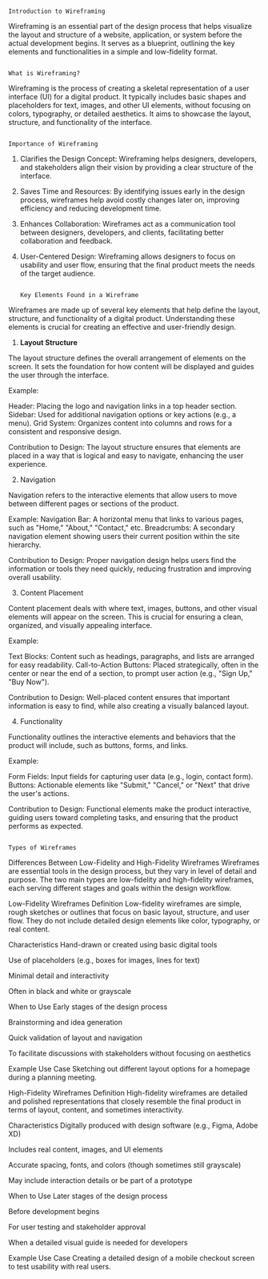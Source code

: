                                                                        Introduction to Wireframing

Wireframing is an essential part of the design process that helps visualize the layout and structure of a website, application, or system before the actual development begins. It serves as a blueprint, outlining the key elements and functionalities in a simple and low-fidelity format.

                                                                          What is Wireframing?

Wireframing is the process of creating a skeletal representation of a user interface (UI) for a digital product. It typically includes basic shapes and placeholders for text, images, and other UI elements, without focusing on colors, typography, or detailed aesthetics. It aims to showcase the layout, structure, and functionality of the interface.

                                                                           Importance of Wireframing

1. Clarifies the Design Concept: Wireframing helps designers, developers, and stakeholders align their vision by providing a clear structure of the interface.

2. Saves Time and Resources: By identifying issues early in the design process, wireframes help avoid costly changes later on, improving efficiency and reducing development time.

3. Enhances Collaboration: Wireframes act as a communication tool between designers, developers, and clients, facilitating better collaboration and feedback.

4. User-Centered Design: Wireframing allows designers to focus on usability and user flow, ensuring that the final product meets the needs of the target audience.


                                                                           Key Elements Found in a Wireframe

Wireframes are made up of several key elements that help define the layout, structure, and functionality of a digital product. Understanding these elements is crucial for creating an effective and user-friendly design.

1. **Layout Structure**

The layout structure defines the overall arrangement of elements on the screen. It sets the foundation for how content will be displayed and guides the user through the interface.

Example:

Header: Placing the logo and navigation links in a top header section.
Sidebar: Used for additional navigation options or key actions (e.g., a menu).
Grid System: Organizes content into columns and rows for a consistent and responsive design.

Contribution to Design: The layout structure ensures that elements are placed in a way that is logical and easy to navigate, enhancing the user experience.

 2. Navigation

Navigation refers to the interactive elements that allow users to move between different pages or sections of the product.

Example:
Navigation Bar: A horizontal menu that links to various pages, such as "Home," "About," "Contact," etc.
Breadcrumbs: A secondary navigation element showing users their current position within the site hierarchy.

Contribution to Design: Proper navigation design helps users find the information or tools they need quickly, reducing frustration and improving overall usability.

 3. Content Placement

Content placement deals with where text, images, buttons, and other visual elements will appear on the screen. This is crucial for ensuring a clean, organized, and visually appealing interface.

Example:

Text Blocks: Content such as headings, paragraphs, and lists are arranged for easy readability.
Call-to-Action Buttons: Placed strategically, often in the center or near the end of a section, to prompt user action (e.g., "Sign Up," "Buy Now").

Contribution to Design: Well-placed content ensures that important information is easy to find, while also creating a visually balanced layout.

 4. Functionality

Functionality outlines the interactive elements and behaviors that the product will include, such as buttons, forms, and links.

 Example:

Form Fields: Input fields for capturing user data (e.g., login, contact form).
Buttons: Actionable elements like "Submit," "Cancel," or "Next" that drive the user's actions.

Contribution to Design: Functional elements make the product interactive, guiding users toward completing tasks, and ensuring that the product performs as expected.



                                                                            Types of Wireframes

Differences Between Low-Fidelity and High-Fidelity Wireframes
Wireframes are essential tools in the design process, but they vary in level of detail and purpose. The two main types are low-fidelity and high-fidelity wireframes, each serving different stages and goals within the design workflow.

Low-Fidelity Wireframes
Definition
Low-fidelity wireframes are simple, rough sketches or outlines that focus on basic layout, structure, and user flow. They do not include detailed design elements like color, typography, or real content.

Characteristics
Hand-drawn or created using basic digital tools

Use of placeholders (e.g., boxes for images, lines for text)

Minimal detail and interactivity

Often in black and white or grayscale

When to Use
Early stages of the design process

Brainstorming and idea generation

Quick validation of layout and navigation

To facilitate discussions with stakeholders without focusing on aesthetics

Example Use Case
Sketching out different layout options for a homepage during a planning meeting.

High-Fidelity Wireframes
Definition
High-fidelity wireframes are detailed and polished representations that closely resemble the final product in terms of layout, content, and sometimes interactivity.

Characteristics
Digitally produced with design software (e.g., Figma, Adobe XD)

Includes real content, images, and UI elements

Accurate spacing, fonts, and colors (though sometimes still grayscale)

May include interaction details or be part of a prototype

When to Use
Later stages of the design process

Before development begins

For user testing and stakeholder approval

When a detailed visual guide is needed for developers

Example Use Case
Creating a detailed design of a mobile checkout screen to test usability with real users.
                
